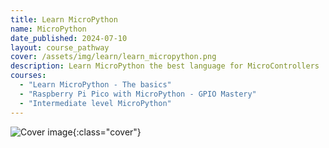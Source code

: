 ```yaml
---
title: Learn MicroPython
name: MicroPython
date_published: 2024-07-10
layout: course_pathway
cover: /assets/img/learn/learn_micropython.png
description: Learn MicroPython the best language for MicroControllers
courses:
  - "Learn MicroPython - The basics"
  - "Raspberry Pi Pico with MicroPython - GPIO Mastery"
  - "Intermediate level MicroPython"
---
```


![Cover image]({{page.cover}}){:class="cover"}
